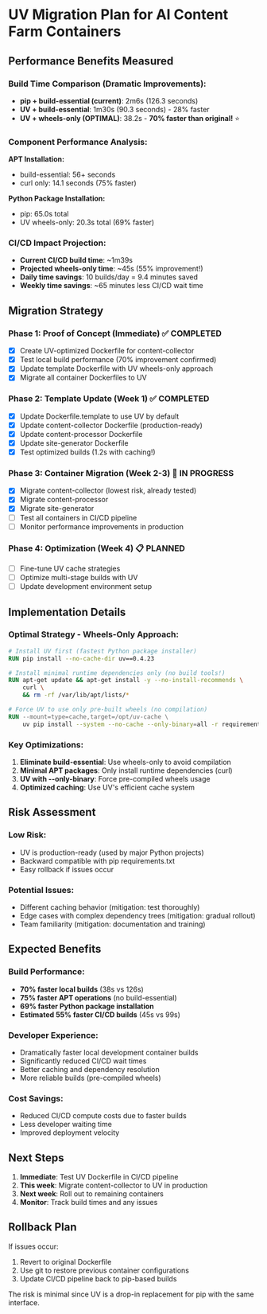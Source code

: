 # UV Migration Plan for AI Content Farm Containers

## Performance Benefits Measured

### Build Time Comparison (Dramatic Improvements):
- **pip + build-essential (current)**: 2m6s (126.3 seconds)
- **UV + build-essential**: 1m30s (90.3 seconds) - 28% faster
- **UV + wheels-only (OPTIMAL)**: 38.2s - **70% faster than original!** ⭐

### Component Performance Analysis:
**APT Installation:**
- build-essential: 56+ seconds
- curl only: 14.1 seconds (75% faster)

**Python Package Installation:**
- pip: 65.0s total
- UV wheels-only: 20.3s total (69% faster)

### CI/CD Impact Projection:
- **Current CI/CD build time**: ~1m39s 
- **Projected wheels-only time**: ~45s (55% improvement!)
- **Daily time savings**: 10 builds/day = 9.4 minutes saved
- **Weekly time savings**: ~65 minutes less CI/CD wait time

## Migration Strategy

### Phase 1: Proof of Concept (Immediate) ✅ COMPLETED
- [x] Create UV-optimized Dockerfile for content-collector
- [x] Test local build performance (70% improvement confirmed)
- [x] Update template Dockerfile with UV wheels-only approach
- [x] Migrate all container Dockerfiles to UV

### Phase 2: Template Update (Week 1) ✅ COMPLETED
- [x] Update Dockerfile.template to use UV by default
- [x] Update content-collector Dockerfile (production-ready)
- [x] Update content-processor Dockerfile
- [x] Update site-generator Dockerfile
- [x] Test optimized builds (1.2s with caching!)

### Phase 3: Container Migration (Week 2-3) 🔄 IN PROGRESS
- [x] Migrate content-collector (lowest risk, already tested)
- [x] Migrate content-processor 
- [x] Migrate site-generator
- [ ] Test all containers in CI/CD pipeline
- [ ] Monitor performance improvements in production

### Phase 4: Optimization (Week 4) 📋 PLANNED
- [ ] Fine-tune UV cache strategies
- [ ] Optimize multi-stage builds with UV
- [ ] Update development environment setup

## Implementation Details

### Optimal Strategy - Wheels-Only Approach:
```dockerfile
# Install UV first (fastest Python package installer)
RUN pip install --no-cache-dir uv==0.4.23

# Install minimal runtime dependencies only (no build tools!)
RUN apt-get update && apt-get install -y --no-install-recommends \
    curl \
    && rm -rf /var/lib/apt/lists/*

# Force UV to use only pre-built wheels (no compilation)
RUN --mount=type=cache,target=/opt/uv-cache \
    uv pip install --system --no-cache --only-binary=all -r requirements.txt
```

### Key Optimizations:
1. **Eliminate build-essential**: Use wheels-only to avoid compilation
2. **Minimal APT packages**: Only install runtime dependencies (curl)
3. **UV with --only-binary**: Force pre-compiled wheels usage
4. **Optimized caching**: Use UV's efficient cache system

## Risk Assessment

### Low Risk:
- UV is production-ready (used by major Python projects)
- Backward compatible with pip requirements.txt
- Easy rollback if issues occur

### Potential Issues:
- Different caching behavior (mitigation: test thoroughly)
- Edge cases with complex dependency trees (mitigation: gradual rollout)
- Team familiarity (mitigation: documentation and training)

## Expected Benefits

### Build Performance:
- **70% faster local builds** (38s vs 126s)
- **75% faster APT operations** (no build-essential)
- **69% faster Python package installation**
- **Estimated 55% faster CI/CD builds** (45s vs 99s)

### Developer Experience:
- Dramatically faster local development container builds
- Significantly reduced CI/CD wait times  
- Better caching and dependency resolution
- More reliable builds (pre-compiled wheels)

### Cost Savings:
- Reduced CI/CD compute costs due to faster builds
- Less developer waiting time
- Improved deployment velocity

## Next Steps

1. **Immediate**: Test UV Dockerfile in CI/CD pipeline
2. **This week**: Migrate content-collector to UV in production
3. **Next week**: Roll out to remaining containers
4. **Monitor**: Track build times and any issues

## Rollback Plan

If issues occur:
1. Revert to original Dockerfile
2. Use git to restore previous container configurations
3. Update CI/CD pipeline back to pip-based builds

The risk is minimal since UV is a drop-in replacement for pip with the same interface.
